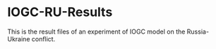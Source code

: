 # IOGC-RU-Results
This is the result files of an experiment of IOGC model on the Russia-Ukraine conflict.
